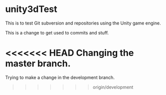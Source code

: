 unity3dTest
===========

This is to test Git subversion and repositories using the Unity game engine.

This is a change to get used to commits and stuff.

<<<<<<< HEAD
Changing the master branch.
=======
Trying to make a change in the development branch.
>>>>>>> origin/development
